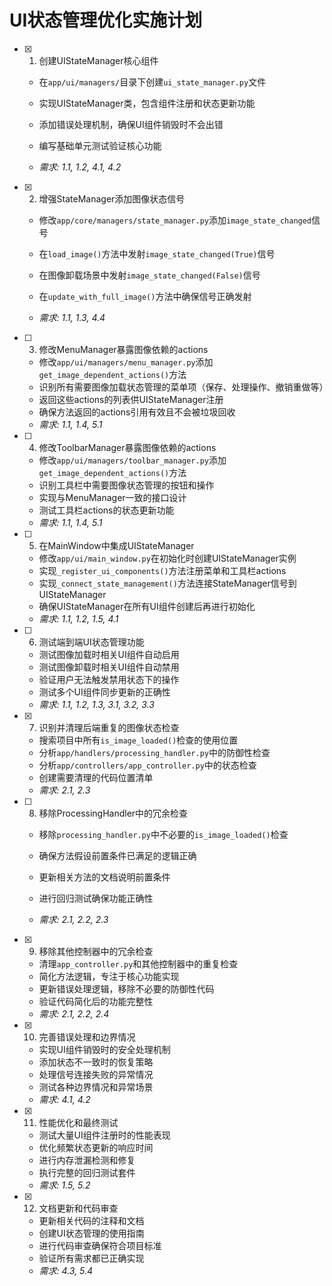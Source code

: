 # UI状态管理优化实施计划

- [x] 1. 创建UIStateManager核心组件




  - 在`app/ui/managers/`目录下创建`ui_state_manager.py`文件
  - 实现UIStateManager类，包含组件注册和状态更新功能
  - 添加错误处理机制，确保UI组件销毁时不会出错
  - 编写基础单元测试验证核心功能


  - _需求: 1.1, 1.2, 4.1, 4.2_

- [x] 2. 增强StateManager添加图像状态信号


  - 修改`app/core/managers/state_manager.py`添加`image_state_changed`信号
  - 在`load_image()`方法中发射`image_state_changed(True)`信号


  - 在图像卸载场景中发射`image_state_changed(False)`信号
  - 在`update_with_full_image()`方法中确保信号正确发射
  - _需求: 1.1, 1.3, 4.4_

- [ ] 3. 修改MenuManager暴露图像依赖的actions




  - 修改`app/ui/managers/menu_manager.py`添加`get_image_dependent_actions()`方法
  - 识别所有需要图像加载状态管理的菜单项（保存、处理操作、撤销重做等）
  - 返回这些actions的列表供UIStateManager注册
  - 确保方法返回的actions引用有效且不会被垃圾回收
  - _需求: 1.1, 1.4, 5.1_



- [ ] 4. 修改ToolbarManager暴露图像依赖的actions
  - 修改`app/ui/managers/toolbar_manager.py`添加`get_image_dependent_actions()`方法
  - 识别工具栏中需要图像状态管理的按钮和操作
  - 实现与MenuManager一致的接口设计
  - 测试工具栏actions的状态更新功能
  - _需求: 1.1, 1.4, 5.1_

- [ ] 5. 在MainWindow中集成UIStateManager
  - 修改`app/ui/main_window.py`在初始化时创建UIStateManager实例
  - 实现`_register_ui_components()`方法注册菜单和工具栏actions
  - 实现`_connect_state_management()`方法连接StateManager信号到UIStateManager
  - 确保UIStateManager在所有UI组件创建后再进行初始化
  - _需求: 1.1, 1.2, 1.5, 4.1_

- [ ] 6. 测试端到端UI状态管理功能
  - 测试图像加载时相关UI组件自动启用
  - 测试图像卸载时相关UI组件自动禁用
  - 验证用户无法触发禁用状态下的操作
  - 测试多个UI组件同步更新的正确性
  - _需求: 1.1, 1.2, 1.3, 3.1, 3.2, 3.3_

- [x] 7. 识别并清理后端重复的图像状态检查


  - 搜索项目中所有`is_image_loaded()`检查的使用位置
  - 分析`app/handlers/processing_handler.py`中的防御性检查
  - 分析`app/controllers/app_controller.py`中的状态检查
  - 创建需要清理的代码位置清单
  - _需求: 2.1, 2.3_



- [ ] 8. 移除ProcessingHandler中的冗余检查
  - 移除`processing_handler.py`中不必要的`is_image_loaded()`检查
  - 确保方法假设前置条件已满足的逻辑正确
  - 更新相关方法的文档说明前置条件
  - 进行回归测试确保功能正确性

  - _需求: 2.1, 2.2, 2.3_

- [x] 9. 移除其他控制器中的冗余检查

  - 清理`app_controller.py`和其他控制器中的重复检查
  - 简化方法逻辑，专注于核心功能实现
  - 更新错误处理逻辑，移除不必要的防御性代码
  - 验证代码简化后的功能完整性
  - _需求: 2.1, 2.2, 2.4_


- [x] 10. 完善错误处理和边界情况

  - 实现UI组件销毁时的安全处理机制
  - 添加状态不一致时的恢复策略
  - 处理信号连接失败的异常情况
  - 测试各种边界情况和异常场景
  - _需求: 4.1, 4.2_



- [x] 11. 性能优化和最终测试

  - 测试大量UI组件注册时的性能表现
  - 优化频繁状态更新的响应时间
  - 进行内存泄漏检测和修复
  - 执行完整的回归测试套件
  - _需求: 1.5, 5.2_

- [x] 12. 文档更新和代码审查



  - 更新相关代码的注释和文档
  - 创建UI状态管理的使用指南
  - 进行代码审查确保符合项目标准
  - 验证所有需求都已正确实现
  - _需求: 4.3, 5.4_